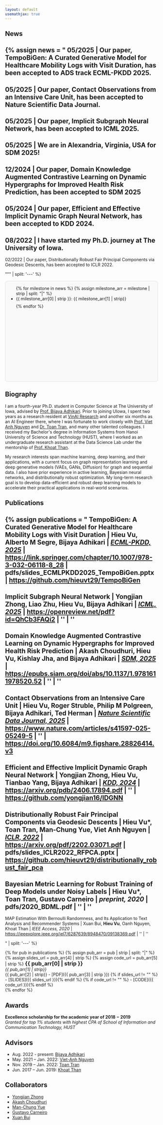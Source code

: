 ```yaml
---
layout: default
usemathjax: true
---
```



## News

{% 
assign news = "
05/2025 | Our paper, TempoBiGen: A Curated Generative Model for Healthcare Mobility Logs with Visit Duration, has been accepted to ADS track ECML-PKDD 2025.
---
05/2025 | Our paper, Contact Observations from an Intensive Care Unit, has been accepted to Nature Scientific Data Journal.
---
05/2025 | Our paper, Implicit Subgraph Neural Network, has been accepted to ICML 2025.
---
05/2025 | We are in Alexandria, Virginia, USA for SDM 2025!
---
12/2024 | Our paper, Domain Knowledge Augmented Contrastive Learning on Dynamic Hypergraphs for Improved Health Risk Prediction, has been accepted to SDM 2025
---
05/2024 | Our paper, Efficient and Effective Implicit Dynamic Graph Neural Network, has been accepted to KDD 2024.
---
08/2022 | I have started my Ph.D. journey at The University of Iowa.
---
02/2022 | Our paper, Distributionally Robust Fair Principal Components via Geodesic Descents, has been accepted to ICLR 2022.

""" | split: '---' 
%}

<div style="height: 300px; overflow-y: auto; border: 1px solid #ddd; border-radius: 8px; padding: 15px; background-color: #f9f9f9; margin-bottom: 20px;">
<ul style="margin: 0; padding-left: 20px;">
{% for milestone in news %}
{% assign milestone_arr = milestone | strip | split: "|" %}
<li style="margin-bottom: 8px;">{{ milestone_arr[0] | strip }}: {{ milestone_arr[1] | strip}}</li>
{% endfor %}
</ul>
</div>


## Biography

I am a fourth-year Ph.D. student in Computer Science at The University of Iowa, advised by [Prof. Bijaya Adhikari](https://cs.uiowa.edu/people/bijaya-adhikari). Prior to joining UIowa, I spent two years as a research resident at [VinAI Research](https://www.vinai.io/) and another six months as an AI Engineer there, where I was fortunate to work closely with [Prof. Viet Anh Nguyen](https://vietanhnguyen.net) and [Dr. Toan Tran](https://researchers.adelaide.edu.au/profile/toan.m.tran), and many other talented colleagues. I received my Bachelor's degree in Information Systems from Hanoi University of Science and Technology (HUST), where I worked as an undergraduate research assistant at the Data Science Lab under the mentorship of [Prof. Khoat Than](https://scholar.google.com.vn/citations?user=z2_6ZRYAAAAJ).

My research interests span machine learning, deep learning, and their applications, with a current focus on graph representation learning and deep generative models (VAEs, GANs, Diffusion) for graph and sequential data. I also have prior experience in active learning, Bayesian neural networks, and distributionally robust optimization. My long-term research goal is to develop data-efficient and robust deep learning models to accelerate their practical applications in real-world scenarios.

<!-- 
{% 
assign biography = "
Aug. 2022 – Present | Ph.D. Student at The University of Iowa.
---
Nov. 2019 – Jun. 2022 | Research Resident & AI Engineer at VinAI Research
---
Jun. 2018 – Apr. 2019 | Software developer at VC Corporation
---
Jun. 2017 – Jun. 2019 | Undergraduate research assistant at Data Science Lab, School of Information and Communication Technology, HUST
---
Aug. 2014 – Mar. 2019 | Student at Hanoi University of Science and Technology (HUST). | I graduated one semester earlier than the standard five-year program with an Excellence Degree of Engineer in Information Systems

" | split: '---' 
%}

{% for milestone in biography %}
{% assign milestone_arr = milestone | strip | split: "|" %}
__<span> {{ milestone_arr[0] | strip }} </span>__ : *{{ milestone_arr[1] | strip}}* 
{% if milestone_arr.size > 2 %}
{% assign subinfo = milestone_arr | slice:2, 6 %}
<ul>
{% for subs in subinfo %}
<li style="font-size: small;"> {{subs | strip}} </li>
{% endfor %}
</ul>
{% endif %}
{% endfor %} -->

## Publications

{% 
assign publications = "
TempoBiGen: A Curated Generative Model for Healthcare Mobility Logs with Visit Duration |
__Hieu Vu__, Alberto M Segre, Bijaya Adhikari |
[*ECML-PKDD, 2025*](https://link.springer.com/chapter/10.1007/978-3-032-06118-8_28) | https://link.springer.com/chapter/10.1007/978-3-032-06118-8_28 | 
pdfs/slides_ECMLPKDD2025_TempoBiGen.pptx | 
https://github.com/hieuvt29/TempoBiGen
---
Implicit Subgraph Neural Network |
Yongjian Zhong, Liao Zhu, __Hieu Vu__, Bijaya Adhikari |
[*ICML, 2025*](https://openreview.net/pdf?id=QhCb3FAQi2) |
https://openreview.net/pdf?id=QhCb3FAQi2 | 
'' |
''
---
Domain Knowledge Augmented Contrastive Learning on Dynamic Hypergraphs for Improved Health Risk Prediction | 
Akash Choudhuri, __Hieu Vu__, Kishlay Jha, and Bijaya Adhikari |
[*SDM, 2025*](https://epubs.siam.org/doi/abs/10.1137/1.9781611978520.52) | https://epubs.siam.org/doi/abs/10.1137/1.9781611978520.52 |
'' |
'' 
---
Contact Observations from an Intensive Care Unit |
__Hieu Vu__, Roger Struble, Philip M Polgreen, Bijaya Adhikari, Ted Herman |
[*Nature Scientific Data Journal, 2025*](https://www.nature.com/articles/s41597-025-05249-5) | https://www.nature.com/articles/s41597-025-05249-5 |
'' |
https://doi.org/10.6084/m9.figshare.28826414.v3
---
Efficient and Effective Implicit Dynamic Graph Neural Network | 
Yongjian Zhong, __Hieu Vu__, Tianbao Yang, Bijaya Adhikari |
[*KDD, 2024*](https://dl.acm.org/doi/abs/10.1145/3637528.3672026) |
https://arxiv.org/pdb/2406.17894.pdf |
'' |
https://github.com/yongjian16/IDGNN
---
Distributionally Robust Fair Principal Components via Geodesic Descents |
__Hieu Vu*__, Toan Tran, Man-Chung Yue, Viet Anh Nguyen |
[*ICLR, 2022*](https://openreview.net/forum?id=9NVd-DMtThY) |
https://arxiv.org/pdf/2202.03071.pdf |
pdfs/slides_ICLR2022_RFPCA.pptx |
https://github.com/hieuvt29/distributionally_robust_fair_pca
---
Bayesian Metric Learning for Robust Training of Deep Models under Noisy Labels |
__Hieu Vu*__, Toan Tran, Gustavo Carneiro |
*preprint, 2020* |
pdfs/2020_BDML.pdf |
'' |
''
---
MAP Estimation With Bernoulli Randomness, and Its Application to Text Analysis and Recommender Systems |
Xuan Bui, __Hieu Vu__, Oanh Nguyen, Khoat Than |
*IEEE Access, 2020* |
https://ieeexplore.ieee.org/iel7/6287639/8948470/09138369.pdf |
'' |
''

" | split: '---' 
%}


{% for pub in publications %}
{% assign pub_arr = pub | strip | split: "|" %}
{% assign slides_url = pub_arr[4] | strip %}
{% assign code_url = pub_arr[5] | strip %}
__<span style='font-size: 18px'> {{ pub_arr[0] | strip }} </span>__ <br> 
*{{ pub_arr[1] | strip}}* <br> 
{{ pub_arr[2] | strip}} - [PDF]({{ pub_arr[3] | strip }})
{% if slides_url != "" %} - [SLIDES]({{ slides_url }}){% endif %}
{% if code_url != "" %} - [CODE]({{ code_url }}){% endif %}<br>
{% endfor %}



## Awards

__Excellence scholarship for the academic year of 2018 − 2019__ <br>
*Granted for top 1% students with highest CPA of School of Information and Communication Technology, HUST*

## Advisors
- Aug. 2022 - present: [Bijaya Adhikari](https://cs.uiowa.edu/people/bijaya-adhikari)
- May. 2021 – Jan. 2022: [Viet-Anh Nguyen](https://vietanhnguyen.net)
- Nov. 2019 – Jan. 2022: [Toan Tran](https://researchers.adelaide.edu.au/profile/toan.m.tran)
- Jun. 2017 – Jun. 2019: [Khoat Than](https://scholar.google.com.vn/citations?user=z2_6ZRYAAAAJ) 

## Collaborators
- [Yongjian Zhong](https://yongjian16.github.io/)
- [Akash Choudhuri](https://soothysay.github.io/)
- [Man-Chung Yue](https://manchungyue.com/)
- [Gustavo Carneiro](https://cs.adelaide.edu.au/~carneiro/)
- [Xuan Bui](https://scholar.google.com.vn/citations?user=DSLkmeUAAAAJ)
